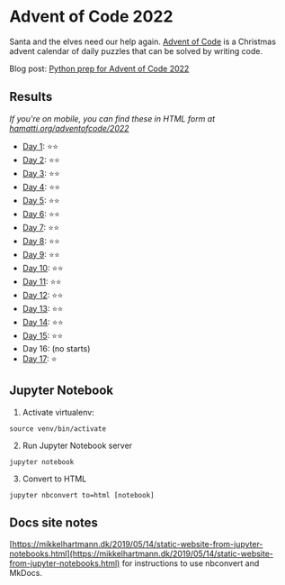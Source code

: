 # Advent of Code 2022

Santa and the elves need our help again. [Advent of Code](https://adventofcode.com/) is a Christmas advent calendar of daily puzzles that can be solved by writing code.

Blog post: [Python prep for Advent of Code 2022](https://hamatti.org/posts/python-prep-for-advent-of-code-2022/)

## Results

_If you're on mobile, you can find these in HTML form at [hamatti.org/adventofcode/2022](https://hamatti.org/adventofcode/2022)_

- [Day 1](src/day_1.ipynb): ⭐️⭐️
- [Day 2](src/day_2.ipynb): ⭐️⭐️
- [Day 3](src/day_3.ipynb): ⭐️⭐️
- [Day 4](src/day_4.ipynb): ⭐️⭐️
- [Day 5](src/day_5.ipynb): ⭐️⭐️
- [Day 6](src/day_6.ipynb): ⭐️⭐️
- [Day 7](src/day_7.ipynb): ⭐️⭐️
- [Day 8](src/day_8.ipynb): ⭐️⭐️
- [Day 9](src/day_9.ipynb): ⭐️⭐️
- [Day 10](src/day_10.ipynb): ⭐️⭐️
- [Day 11](src/day_11.ipynb): ⭐️⭐️
- [Day 12](src/day_12.ipynb): ⭐️⭐️
- [Day 13](src/day_13.ipynb): ⭐️⭐️
- [Day 14](src/day_14.ipynb): ⭐️⭐️
- [Day 15](src/day_15.ipynb): ⭐️⭐️
- Day 16: (no starts)
- [Day 17](src/day_17.ipynb): ⭐️

## Jupyter Notebook

1. Activate virtualenv:

```
source venv/bin/activate
```

2. Run Jupyter Notebook server

```
jupyter notebook
```

3. Convert to HTML

```
jupyter nbconvert to=html [notebook]
```

## Docs site notes

[https://mikkelhartmann.dk/2019/05/14/static-website-from-jupyter-notebooks.html](https://mikkelhartmann.dk/2019/05/14/static-website-from-jupyter-notebooks.html) for instructions to use nbconvert and MkDocs.
